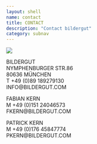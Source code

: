 ```yaml
---
layout: shell
name: contact
title: CONTACT
description: "Contact bildergut"
category: subnav
---
```


<div class="container">

<p><img src="/media/BG_Lageplan.jpg"></p>

<p>
BILDERGUT<br />
NYMPHENBURGER STR.86<br />
80636 MÜNCHEN<br />
T +49 (0)89 189279130<br />
INFO@BILDERGUT.COM<br />
</p>
<p>
FABIAN KERN<br />
M +49 (0)151 24046573<br />
FKERN@BILDERGUT.COM<br />
</p>
<p>
PATRICK KERN<br />
M +49 (0)176 45847774<br />
PKERN@BILDERGUT.COM<br />
</p>

</div>

